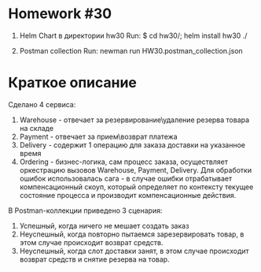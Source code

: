 # Homework #30
1. Helm Chart в директории hw30
  Run: $ cd hw30/; helm install hw30 ./

2. Postman collection
  Run: newman run HW30.postman_collection.json
  
  
# Краткое описание

Сделано 4 сервиса:
1. Warehouse - отвечает за резервирование\удаление резерва товара на складе
2. Payment - отвечает за прием\возврат платежа
3. Delivery - содержит 1 операцию для заказа доставки на указанное время
4. Ordering - бизнес-логика, сам процесс заказа, осуществляет оркестрацию вызовов Warehouse, Payment, Delivery. Для обработки ошибок использовалась сага - в случае ошибки отрабатывает компенсационный скоуп, который определяет по контексту текущее состояние процесса и производит компенсационные действия.

В Postman-коллекции приведено 3 сценария:
1. Успешный, когда ничего не мешает создать заказ
2. Неуспешный, когда повторно пытаемся зарезервировать товар, в этом случае происходит возврат средств.
3. Неуспешный, когда слот доставки занят, в этом случае происходит возврат средств и снятие резерва на товар.
